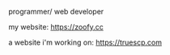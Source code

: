 programmer/ web developer 

my website: https://zoofy.cc

a website i'm working on: https://truescp.com
